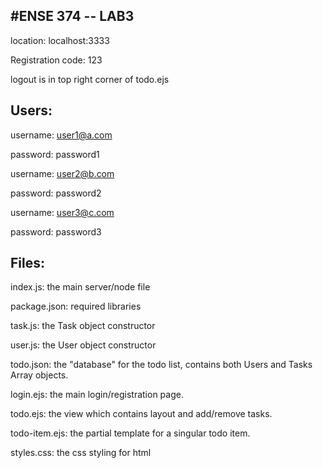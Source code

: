 #ENSE 374 -- LAB3
---

location: localhost:3333

Registration code: 123

logout is in top right corner of todo.ejs


Users:
---

username: user1@a.com

password: password1


username: user2@b.com

password: password2


username: user3@c.com

password: password3


Files:
---

index.js: the main server/node file

package.json: required libraries

task.js: the Task object constructor

user.js: the User object constructor

todo.json: the "database" for the todo list, contains both Users and Tasks Array objects.

login.ejs: the main login/registration page.

todo.ejs: the view which contains layout and add/remove tasks.

todo-item.ejs: the partial template for a singular todo item.


styles.css: the css styling for html

